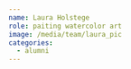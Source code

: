 ```yaml
---
name: Laura Holstege
role: paiting watercolor art
image: /media/team/laura_pic
categories:
  - alumni
---
```

